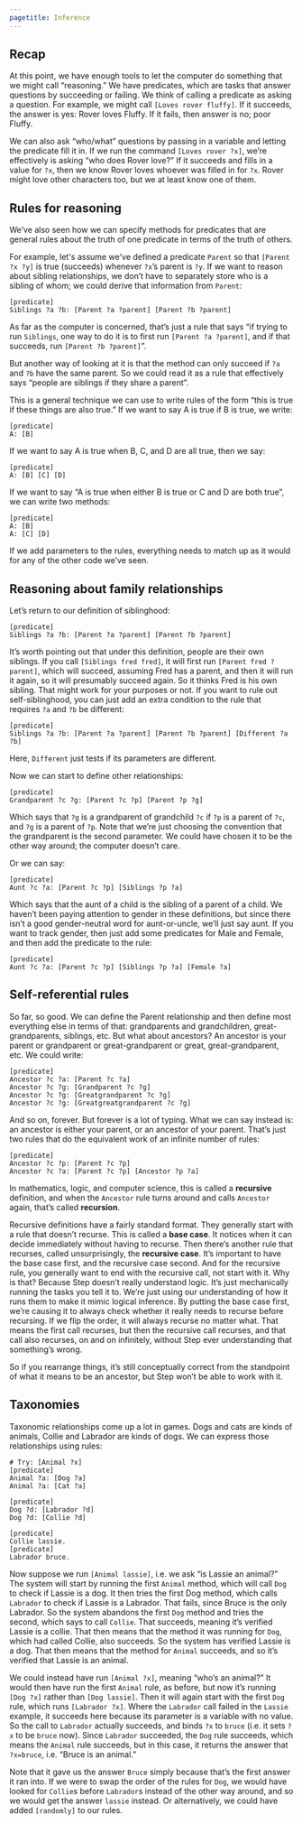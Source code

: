 ```yaml
---
pagetitle: Inference
---
```


## Recap

At this point, we have enough tools to let the computer do something that we might call “reasoning.”  We have predicates, which are tasks that answer questions by succeeding or failing.  We think of calling a predicate as asking a question.  For example, we might call `[Loves rover fluffy]`.  If it succeeds, the answer is yes: Rover loves Fluffy.  If it fails, then answer is no; poor Fluffy.

We can also ask “who/what” questions by passing in a variable and letting the predicate fill it in.  If we run the command `[Loves rover ?x]`, we’re effectively is asking “who does Rover love?”  If it succeeds and fills in a value for `?x`, then we know Rover loves whoever was filled in for `?x`.  Rover might love other characters too, but we at least know one of them.


## Rules for reasoning

We’ve also seen how we can specify methods for predicates that are general rules about the truth of one predicate in terms of the truth of others.

For example, let's assume we've defined a predicate `Parent` so that `[Parent ?x ?y]` is true (succeeds) whenever `?x`’s parent is `?y`.  If we want to reason about sibling relationships, we don’t have to separately store who is a sibling of whom; we could derive that information from `Parent`:
```step
[predicate]
Siblings ?a ?b: [Parent ?a ?parent] [Parent ?b ?parent]
```
As far as the computer is concerned, that’s just a rule that says “if trying to run `Siblings`, one way to do it is to first run `[Parent ?a ?parent]`, and if that succeeds, run `[Parent ?b ?parent]`”.

But another way of looking at it is that the method can only succeed if `?a` and `?b` have the same parent.  So we could read it as a rule that effectively says “people are siblings if they share a parent”.

This is a general technique we can use to write rules of the form “this is true if these things are also true.”  If we want to say A is true if B is true, we write:
```step
[predicate]
A: [B]
```
If we want to say A is true when B, C, and D are all true, then we say:
```step
[predicate]
A: [B] [C] [D]
```
If we want to say “A is true when either B is true or C and D are both true”, we can write two methods:
```step
[predicate]
A: [B]
A: [C] [D]
```
If we add parameters to the rules, everything needs to match up as it would for any of the other code we’ve seen.

## Reasoning about family relationships

Let’s return to our definition of siblinghood:
```step
[predicate]
Siblings ?a ?b: [Parent ?a ?parent] [Parent ?b ?parent]
```
It’s worth pointing out that under this definition, people are their own siblings.  If you call `[Siblings fred fred]`, it will first run `[Parent fred ?parent]`, which will succeed, assuming Fred has a parent, and then it will run it again, so it will presumably succeed again.  So it thinks Fred is his own sibling.  That might work for your purposes or not.  If you want to rule out self-siblinghood, you can just add an extra condition to the rule that requires `?a` and `?b` be different:
```step
[predicate]
Siblings ?a ?b: [Parent ?a ?parent] [Parent ?b ?parent] [Different ?a ?b]
```
Here, `Different` just tests if its parameters are different.

Now we can start to define other relationships:
```step
[predicate]
Grandparent ?c ?g: [Parent ?c ?p] [Parent ?p ?g]
```
Which says that `?g` is a grandparent of grandchild `?c` if `?p` is a parent of `?c`, and `?g` is a parent of `?p`.  Note that we’re just choosing the convention that the grandparent is the second parameter.  We could have chosen it to be the other way around; the computer doesn’t care.

Or we can say:
```step
[predicate]
Aunt ?c ?a: [Parent ?c ?p] [Siblings ?p ?a]
```
Which says that the aunt of a child is the sibling of a parent of a child.  We haven’t been paying attention to gender in these definitions, but since there isn’t a good gender-neutral word for aunt-or-uncle, we’ll just say aunt.  If you want to track gender, then just add some predicates for Male and Female, and then add the predicate to the rule:
```step
[predicate]
Aunt ?c ?a: [Parent ?c ?p] [Siblings ?p ?a] [Female ?a]
```

## Self-referential rules

So far, so good.  We can define the Parent relationship and then define most everything else in terms of that: grandparents and grandchildren, great-grandparents, siblings, etc. But what about ancestors?  An ancestor is your parent or grandparent or great-grandparent or great, great-grandparent, etc. We could write:
```step
[predicate]
Ancestor ?c ?a: [Parent ?c ?a]
Ancestor ?c ?g: [Grandparent ?c ?g]
Ancestor ?c ?g: [Greatgrandparent ?c ?g]
Ancestor ?c ?g: [Greatgreatgrandparent ?c ?g]
```
And so on, forever.  But forever is a lot of typing.  What we can say instead is: an ancestor is either your parent, or an ancestor of your parent.  That’s just two rules that do the equivalent work of an infinite number of rules:
```step
[predicate]
Ancestor ?c ?p: [Parent ?c ?p]
Ancestor ?c ?a: [Parent ?c ?p] [Ancestor ?p ?a]
```
In mathematics, logic, and computer science, this is called a **recursive** definition, and when the `Ancestor` rule turns around and calls `Ancestor` again, that’s called **recursion**.  

Recursive definitions have a fairly standard format.  They generally start with a rule that doesn’t recurse.  This is called a **base case**.  It notices when it can decide immediately without having to recurse.  Then there’s another rule that recurses, called unsurprisingly, the **recursive case**.  It’s important to have the base case first, and the recursive case second.  And for the recursive rule, you generally want to end with the recursive call, not start with it.
Why is that?  Because Step doesn’t really understand logic.  It’s just mechanically running the tasks you tell it to.  We’re just using our understanding of how it runs them to make it mimic logical inference.  By putting the base case first, we’re causing it to always check whether it really needs to recurse before recursing.  If we flip the order, it will always recurse no matter what.  That means the first call recurses, but then the recursive call recurses, and that call also recurses, on and on infinitely, without Step ever understanding that something’s wrong.

So if you rearrange things, it’s still conceptually correct from the standpoint of what it means to be an ancestor, but Step won’t be able to work with it.

## Taxonomies

Taxonomic relationships come up a lot in games.  Dogs and cats are kinds of animals, Collie and Labrador are kinds of dogs.  We can express those relationships using rules:
```Step
# Try: [Animal ?x]
[predicate]
Animal ?a: [Dog ?a]
Animal ?a: [Cat ?a]

[predicate]
Dog ?d: [Labrador ?d]
Dog ?d: [Collie ?d]

[predicate]
Collie lassie.
[predicate]
Labrador bruce.
```
Now suppose we run `[Animal lassie]`, i.e. we ask “is Lassie an animal?”  The system will start by running the first `Animal` method, which will call `Dog` to check if Lassie is a dog.  It then tries the first Dog method, which calls `Labrador` to check if Lassie is a Labrador.  That fails, since Bruce is the only Labrador.  So the system abandons the first `Dog` method and tries the second, which says to call `Collie`.  That succeeds, meaning it’s verified Lassie is a collie.  That then means that the method it was running for `Dog`, which had called Collie, also succeeds.  So the system has verified Lassie is a dog.  That then means that the method for `Animal` succeeds, and so it’s verified that Lassie is an animal.

We could instead have run `[Animal ?x]`, meaning “who’s an animal?”  It would then have run the first `Animal` rule, as before, but now it’s running `[Dog ?x]` rather than `[Dog lassie]`.  Then it will again start with the first `Dog` rule, which runs `[Labrador ?x]`.  Where the `Labrador` call failed in the `Lassie` example, it succeeds here because its parameter is a variable with no value.  So the call to `Labrador` actually succeeds, and binds `?x` to `bruce` (i.e. it sets `?x` to be `bruce` now).  Since `Labrador` succeeded, the `Dog` rule succeeds, which means the `Animal` rule succeeds, but in this case, it returns the answer that `?x=bruce`, i.e. “Bruce is an animal.”

Note that it gave us the answer `Bruce` simply because that’s the first answer it ran into.  If we were to swap the order of the rules for `Dog`, we would have looked for `Collie`s before `Labrador`s instead of the other way around, and so we would get the answer `lassie` instead.  Or alternatively, we could have added `[randomly]` to our rules.








